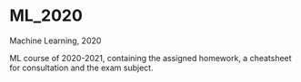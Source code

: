 # ML_2020
Machine Learning, 2020

ML course of 2020-2021, containing the assigned homework, a cheatsheet for consultation and the exam subject.

